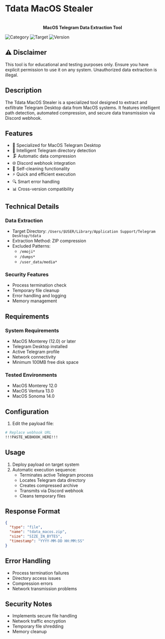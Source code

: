 # Tdata MacOS Stealer

<p align="center">
  <br>
  <strong>MacOS Telegram Data Extraction Tool</strong>
</p>

![Category](https://img.shields.io/badge/Category-Exfiltration-red)
![Target](https://img.shields.io/badge/Target-MacOS-blue)
![Version](https://img.shields.io/badge/Version-1.0-green)

## ⚠️ Disclaimer

This tool is for educational and testing purposes only. Ensure you have explicit permission to use it on any system. Unauthorized data extraction is illegal.

## Description

The Tdata MacOS Stealer is a specialized tool designed to extract and exfiltrate Telegram Desktop data from MacOS systems. It features intelligent path detection, automated compression, and secure data transmission via Discord webhook.

## Features

- 🎯 Specialized for MacOS Telegram Desktop
- 📁 Intelligent Telegram directory detection
- 🗜️ Automatic data compression
- 🌐 Discord webhook integration
- 🧹 Self-cleaning functionality
- ⚡ Quick and efficient execution
- 🔍 Smart error handling
- 📊 Cross-version compatibility

## Technical Details

### Data Extraction
- Target Directory: `/Users/$USER/Library/Application Support/Telegram Desktop/tdata`
- Extraction Method: ZIP compression
- Excluded Patterns:
    - `/emoji*`
    - `/dumps*`
    - `/user_data/media*`

### Security Features
- Process termination check
- Temporary file cleanup
- Error handling and logging
- Memory management

## Requirements

### System Requirements
- MacOS Monterey (12.0) or later
- Telegram Desktop installed
- Active Telegram profile
- Network connectivity
- Minimum 100MB free disk space

### Tested Environments
- MacOS Monterey 12.0
- MacOS Ventura 13.0
- MacOS Sonoma 14.0

## Configuration

1. Edit the payload file:
```bash
# Replace webhook URL
!!!PASTE_WEBHOOK_HERE!!!
```

## Usage

1. Deploy payload on target system
2. Automatic execution sequence:
    - Terminates active Telegram process
    - Locates Telegram data directory
    - Creates compressed archive
    - Transmits via Discord webhook
    - Cleans temporary files

## Response Format

```json
{
  "type": "file",
  "name": "tdata_macos.zip",
  "size": "SIZE_IN_BYTES",
  "timestamp": "YYYY-MM-DD HH:MM:SS"
}
```

## Error Handling

- Process termination failures
- Directory access issues
- Compression errors
- Network transmission problems

## Security Notes

- Implements secure file handling
- Network traffic encryption
- Temporary file shredding
- Memory cleanup